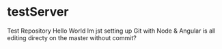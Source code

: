 # testServer
Test Repository
 Hello World Im jst setting up Git with Node & Angular is all
editing directy on the master without commit?
